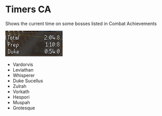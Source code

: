 # Timers CA
Shows the current time on some bosses listed in Combat Achievements

![ejemplo1.png](ejemplo1.png)

- Vardorvis
- Leviathan
- Whisperer
- Duke Sucellus
- Zulrah
- Vorkath
- Hespori
- Muspah
- Grotesque